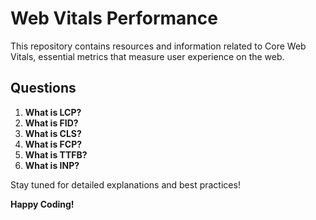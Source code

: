 # Web Vitals Performance

This repository contains resources and information related to Core Web Vitals, essential metrics that measure user experience on the web.

## Questions

1. **What is LCP?**
2. **What is FID?**
3. **What is CLS?**
4. **What is FCP?**
5. **What is TTFB?**
6. **What is INP?**

Stay tuned for detailed explanations and best practices!

**Happy Coding!**

